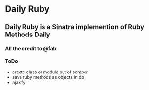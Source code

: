 # Daily Ruby

## Daily Ruby is a Sinatra implemention of Ruby Methods Daily

### All the credit to @fab

### ToDo

- create class or module out of scraper
- save ruby methods as objects in db
- ajaxify
